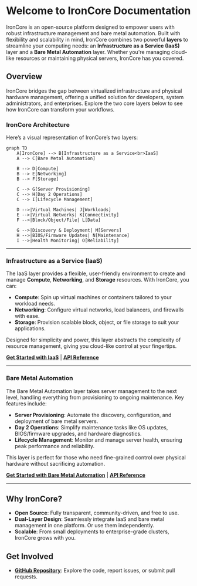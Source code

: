 # Welcome to IronCore Documentation

IronCore is an open-source platform designed to empower users with robust infrastructure management and bare metal 
automation. Built with flexibility and scalability in mind, IronCore combines two powerful **layers** to streamline 
your computing needs: an **Infrastructure as a Service (IaaS)** layer and a **Bare Metal Automation** layer. Whether 
you're managing cloud-like resources or maintaining physical servers, IronCore has you covered.

## Overview

IronCore bridges the gap between virtualized infrastructure and physical hardware management, offering a unified 
solution for developers, system administrators, and enterprises. Explore the two core layers below to see how IronCore
can transform your workflows.

### IronCore Architecture

Here’s a visual representation of IronCore’s two layers:

```mermaid
graph TD
    A[IronCore] --> B[Infrastructure as a Service<br>IaaS]
    A --> C[Bare Metal Automation]
    
    B --> D[Compute]
    B --> E[Networking]
    B --> F[Storage]
    
    C --> G[Server Provisioning]
    C --> H[Day 2 Operations]
    C --> I[Lifecycle Management]
    
    D -->|Virtual Machines| J[Workloads]
    E -->|Virtual Networks| K[Connectivity]
    F -->|Block/Object/File| L[Data]
    
    G -->|Discovery & Deployment| M[Servers]
    H -->|BIOS/Firmware Updates| N[Maintenance]
    I -->|Health Monitoring| O[Reliability]
```

---

### Infrastructure as a Service (IaaS)

The IaaS layer provides a flexible, user-friendly environment to create and manage **Compute**, **Networking**, and 
**Storage** resources. With IronCore, you can:

- **Compute**: Spin up virtual machines or containers tailored to your workload needs.
- **Networking**: Configure virtual networks, load balancers, and firewalls with ease.
- **Storage**: Provision scalable block, object, or file storage to suit your applications.

Designed for simplicity and power, this layer abstracts the complexity of resource management, giving you cloud-like 
control at your fingertips.

**[Get Started with IaaS](iaas/getting-started)** | **[API Reference](infrastructure-as-a-service/components/ironcore/api-reference/overview/)**

---

### Bare Metal Automation

The Bare Metal Automation layer takes server management to the next level, handling everything from provisioning to ongoing maintenance. Key features include:

- **Server Provisioning**: Automate the discovery, configuration, and deployment of bare metal servers.
- **Day 2 Operations**: Simplify maintenance tasks like OS updates, BIOS/firmware upgrades, and hardware diagnostics.
- **Lifecycle Management**: Monitor and manage server health, ensuring peak performance and reliability.

This layer is perfect for those who need fine-grained control over physical hardware without sacrificing automation.

**[Get Started with Bare Metal Automation](baremetal/getting-started)** | **[API Reference](bare-metal-management/components/metal-operator/api-reference/api/)**

---

## Why IronCore?

- **Open Source**: Fully transparent, community-driven, and free to use.
- **Dual-Layer Design**: Seamlessly integrate IaaS and bare metal management in one platform. Or use them independently.
- **Scalable**: From small deployments to enterprise-grade clusters, IronCore grows with you.

## Get Involved

- **[GitHub Repository](https://github.com/ironcore-dev)**: Explore the code, report issues, or submit pull requests.
